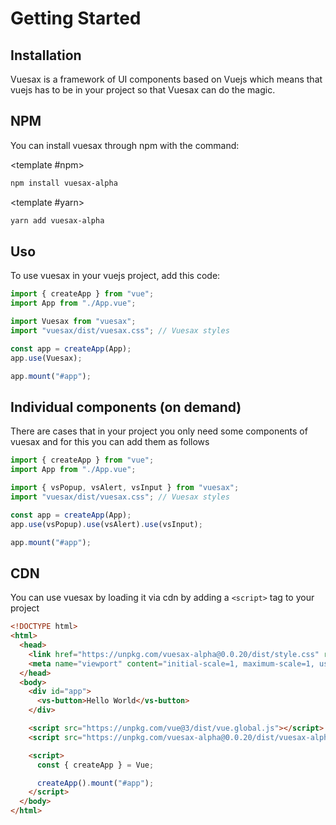 # Getting Started

<card>

## Installation

Vuesax is a framework of UI components based on Vuejs which means that vuejs has to be in your project so that Vuesax can do the magic.

</card>

<card>

## NPM

You can install vuesax through npm with the command:

<command>

<template #npm>

```bash
npm install vuesax-alpha
```

</template>

<template #yarn>

```bash
yarn add vuesax-alpha
```

</template>

</command>

</card>

<card>

## Uso

To use vuesax in your vuejs project, add this code:

<command>

```ts
import { createApp } from "vue";
import App from "./App.vue";

import Vuesax from "vuesax";
import "vuesax/dist/vuesax.css"; // Vuesax styles

const app = createApp(App);
app.use(Vuesax);

app.mount("#app");
```

</command>

</card>

<card>

## Individual components (on demand)

There are cases that in your project you only need some components of vuesax and for this you can add them as follows

<command>

```ts
import { createApp } from "vue";
import App from "./App.vue";

import { vsPopup, vsAlert, vsInput } from "vuesax";
import "vuesax/dist/vuesax.css"; // Vuesax styles

const app = createApp(App);
app.use(vsPopup).use(vsAlert).use(vsInput);

app.mount("#app");
```

</command>

</card>

<card>

## CDN

You can use vuesax by loading it via cdn by adding a `<script>` tag to your project

<command>

```html
<!DOCTYPE html>
<html>
  <head>
    <link href="https://unpkg.com/vuesax-alpha@0.0.20/dist/style.css" rel="stylesheet" />
    <meta name="viewport" content="initial-scale=1, maximum-scale=1, user-scalable=no" />
  </head>
  <body>
    <div id="app">
      <vs-button>Hello World</vs-button>
    </div>

    <script src="https://unpkg.com/vue@3/dist/vue.global.js"></script>
    <script src="https://unpkg.com/vuesax-alpha@0.0.20/dist/vuesax-alpha.js"></script>

    <script>
      const { createApp } = Vue;

      createApp().mount("#app");
    </script>
  </body>
</html>
```

</command>

</card>
